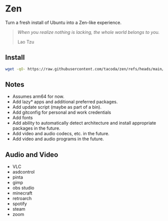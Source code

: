 # Zen

Turn a fresh install of Ubuntu into a Zen-like experience.

> _When you realize nothing is lacking, the whole world belongs to you._
>
> Lao Tzu

## Install

```sh
wget -qO- https://raw.githubusercontent.com/tacoda/zen/refs/heads/main/zen | bash
```

## Notes

- Assumes arm64 for now.
- Add lazy* apps and additional preferred packages.
- Add update script (maybe as part of a bin).
- Add gitconfig for personal and work credentials
- Add fonts
- Add ability to automatically detect architecture and install appropriate packages in the future.
- Add video and audio codecs, etc. in the future.
- Add video and audio programs in the future.

## Audio and Video

- VLC
- asdcontrol
- pinta
- gimp
- obs studio
- minecraft
- retroarch
- spotify
- steam
- zoom
